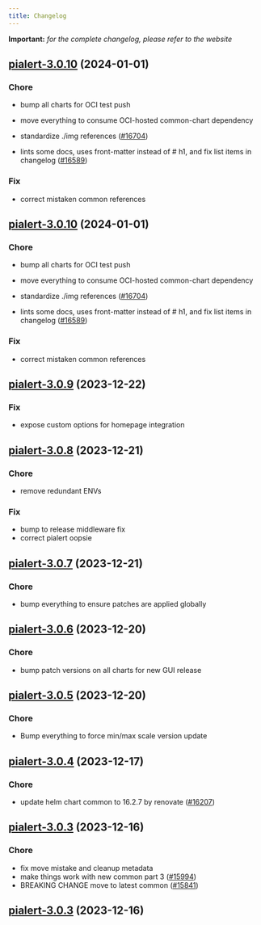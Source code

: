 ```yaml
---
title: Changelog
---
```


**Important:**
*for the complete changelog, please refer to the website*



## [pialert-3.0.10](https://github.com/truecharts/charts/compare/pialert-3.0.9...pialert-3.0.10) (2024-01-01)

### Chore



- bump all charts for OCI test push

- move everything to consume OCI-hosted common-chart dependency

- standardize ./img references ([#16704](https://github.com/truecharts/charts/issues/16704))

- lints some docs, uses front-matter instead of # h1, and fix list items in changelog ([#16589](https://github.com/truecharts/charts/issues/16589))

### Fix



- correct mistaken common references


## [pialert-3.0.10](https://github.com/truecharts/charts/compare/pialert-3.0.9...pialert-3.0.10) (2024-01-01)

### Chore



- bump all charts for OCI test push

- move everything to consume OCI-hosted common-chart dependency

- standardize ./img references ([#16704](https://github.com/truecharts/charts/issues/16704))

- lints some docs, uses front-matter instead of # h1, and fix list items in changelog ([#16589](https://github.com/truecharts/charts/issues/16589))

### Fix



- correct mistaken common references
## [pialert-3.0.9](https://github.com/truecharts/charts/compare/pialert-3.0.8...pialert-3.0.9) (2023-12-22)

### Fix

- expose custom options for homepage integration

## [pialert-3.0.8](https://github.com/truecharts/charts/compare/pialert-3.0.7...pialert-3.0.8) (2023-12-21)

### Chore

- remove redundant ENVs

### Fix

- bump to release middleware fix
- correct pialert oopsie

## [pialert-3.0.7](https://github.com/truecharts/charts/compare/pialert-3.0.6...pialert-3.0.7) (2023-12-21)

### Chore

- bump everything to ensure patches are applied globally

## [pialert-3.0.6](https://github.com/truecharts/charts/compare/pialert-3.0.5...pialert-3.0.6) (2023-12-20)

### Chore

- bump patch versions on all charts for new GUI release

## [pialert-3.0.5](https://github.com/truecharts/charts/compare/pialert-3.0.4...pialert-3.0.5) (2023-12-20)

### Chore

- Bump everything to force min/max scale version update

## [pialert-3.0.4](https://github.com/truecharts/charts/compare/pialert-3.0.3...pialert-3.0.4) (2023-12-17)

### Chore

- update helm chart common to 16.2.7 by renovate ([#16207](https://github.com/truecharts/charts/issues/16207))

## [pialert-3.0.3](https://github.com/truecharts/charts/compare/pialert-2.0.5...pialert-3.0.3) (2023-12-16)

### Chore

- fix move mistake and cleanup metadata
- make things work with new common part 3 ([#15994](https://github.com/truecharts/charts/issues/15994))
- BREAKING CHANGE move to latest common ([#15841](https://github.com/truecharts/charts/issues/15841))

## [pialert-3.0.3](https://github.com/truecharts/charts/compare/pialert-2.0.5...pialert-3.0.3) (2023-12-16)
